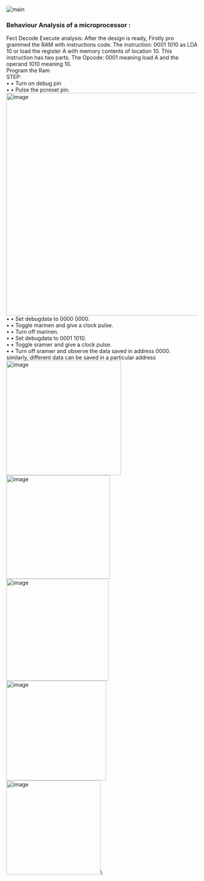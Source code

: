 ![main](https://github.com/user-attachments/assets/3f4d2bf8-9e80-43dc-9c67-a1e5ee495d55)

### Behaviour Analysis of a microprocessor :
Fect Decode Execute analysis: After the design is ready, Firstly pro
grammed the RAM with instructions code. The instruction: 0001 1010
 as LDA 10 or load the register A with memory contents of location 10.
 This instruction has two parts. The Opcode: 0001 meaning load A and
 the operand 1010 meaning 10.\
 Program the Ram\
 STEP:\
 • • Turn on debug pin\
 • • Pulse the pcreset pin.\
<img width="587" alt="image" src="https://github.com/user-attachments/assets/21e01c9f-bcd2-4ba8-9723-4bc4ba1bd712" />\
 • • Set debugdata to 0000 0000.\
 • • Toggle marinen and give a clock pulse.\
 • • Turn off marinen.\
 • • Set debugdata to 0001 1010.\
 • • Toggle sramwr and give a clock pulse.\
 • • Turn off sramwr and observe the data saved in address 0000.\
 similarly, different data can be saved in a particular address\
<img width="302" alt="image" src="https://github.com/user-attachments/assets/8d25b6d2-2228-4ea8-863c-15c9a22aa702" />\
<img width="273" alt="image" src="https://github.com/user-attachments/assets/6a9c91e3-aef2-4558-afcc-aabbba7028af" />\
<img width="269" alt="image" src="https://github.com/user-attachments/assets/fb0602ed-fd8e-42a1-8010-9132d5778d72" />\
<img width="263" alt="image" src="https://github.com/user-attachments/assets/3cd7ee89-59d6-4851-abec-6f95ef5e2788" />\
<img width="248" alt="image" src="https://github.com/user-attachments/assets/b1a5aa2f-623c-4fc4-8b99-63354380759d" />\
